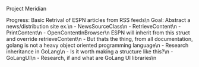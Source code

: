 Project Meridian

Progress: Basic Retrival of ESPN articles from RSS feeds\n
Goal: Abstract a news/distribution site ex.\n
    - NewsSourceClass\n
        - RetrieveContent\n
        - PrintContent\n
        - OpenContentInBrowser\n
        ESPN will inherit from this struct and override retrieveContent\n
            - But thats the thing, from all documentation, golang is not a heavy object oriented programming language\n
            - Research inheritance in GoLang\n
            - Is it worth making a structure like this?\n
    - GoLangUI\n
        - Research, if and what are GoLang UI libraries\n